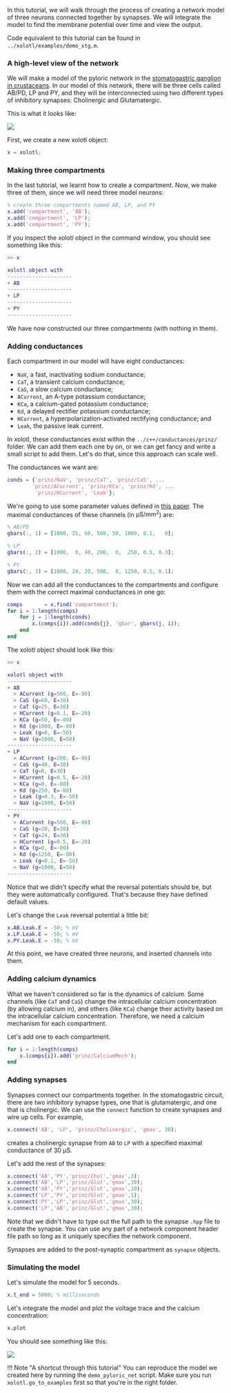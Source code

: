 In this tutorial, we will walk through the process of creating a network model of three neurons connected together by synapses. We will integrate the model to find the membrane potential over time and view the output.

Code equivalent to this tutorial can be found in `../xolotl/examples/demo_stg.m`.

### A high-level view of the network

We will make a model of the pyloric network in the [stomatogastric ganglion in crustaceans](http://www.scholarpedia.org/article/Stomatogastric_ganglion). In our model of this network, there will be three cells called AB/PD, LP and PY, and they will be interconnected using two different types of inhibitory synapses: Cholinergic and Glutamatergic.

This is what it looks like:

![](../images/pyloric-network.png)

First, we create a new xolotl object:

```matlab
x = xolotl;
```

### Making three compartments

In the last tutorial, we learnt how to create a compartment. Now, we make three of them, since we will need three model neurons:

```matlab
% create three compartments named AB, LP, and PY
x.add('compartment', 'AB');
x.add('compartment', 'LP');
x.add('compartment', 'PY');
```

If you inspect the xolotl object in the command window, you should see something like this:

```matlab
>> x

xolotl object with
---------------------
+ AB  
---------------------
+ LP  
---------------------
+ PY  
---------------------
```

We have now constructed our three compartments (with nothing in them).

### Adding conductances

Each compartment in our model will have eight conductances:

* `NaV`, a fast, inactivating sodium conductance;
* `CaT`, a transient calcium conductance;
* `CaS`, a slow calcium conductance;
* `ACurrent`, an A-type potassium conductance;
* `KCa`, a calcium-gated potassium conductance;
* `Kd`, a delayed rectifier potassium conductance;
* `HCurrent`, a hyperpolarization-activated rectifying conductance; and
* `Leak`, the passive leak current.

In xolotl, these conductances exist within the `../c++/conductances/prinz/` folder. We can add them each one by on, or we can get fancy and write a small script to add them. Let's do that, since this approach can scale well.

The conductances we want are:

```matlab
conds = {'prinz/NaV', 'prinz/CaT', 'prinz/CaS', ...
        'prinz/ACurrent', 'prinz/KCa', 'prinz/Kd', ...
         'prinz/HCurrent', 'Leak'};
```

We're going to use some parameter values defined in [this paper](https://www.nature.com/articles/nn1352). The maximal conductances of these channels (in $\mathrm{\mu S / mm^2}$) are:

```matlab
% AB/PD
gbars(:, 1) = [1000, 25, 60, 500, 50, 1000, 0.1,   0];

% LP
gbars(:, 2) = [1000,  0, 40, 200,  0,  250, 0.5, 0.3];

% PY
gbars(:, 3) = [1000, 24, 20, 500,  0, 1250, 0.5, 0.1];
```

Now we can add all the conductances to the compartments and configure them with the correct maximal conductances in one go:

```matlab
comps		= x.find('compartment');
for i = 1:length(comps)
	for j = 1:length(conds)
		x.(comps{i}).add(conds{j}, 'gbar', gbars(j, i));
	end
end
```

The xolotl object should look like this:

```matlab
>> x

xolotl object with
---------------------
+ AB  
  > ACurrent (g=500, E=-80)
  > CaS (g=60, E=30)
  > CaT (g=25, E=30)
  > HCurrent (g=0.1, E=-20)
  > KCa (g=50, E=-80)
  > Kd (g=1000, E=-80)
  > Leak (g=0, E=-50)
  > NaV (g=1000, E=50)
---------------------
+ LP  
  > ACurrent (g=200, E=-80)
  > CaS (g=40, E=30)
  > CaT (g=0, E=30)
  > HCurrent (g=0.5, E=-20)
  > KCa (g=0, E=-80)
  > Kd (g=250, E=-80)
  > Leak (g=0.3, E=-50)
  > NaV (g=1000, E=50)
---------------------
+ PY  
  > ACurrent (g=500, E=-80)
  > CaS (g=20, E=30)
  > CaT (g=24, E=30)
  > HCurrent (g=0.5, E=-20)
  > KCa (g=0, E=-80)
  > Kd (g=1250, E=-80)
  > Leak (g=0.1, E=-50)
  > NaV (g=1000, E=50)
---------------------
```

Notice that we didn't specify what the reversal potentials should be, but they were automatically configured. That's because they have defined default values.

Let's change the `Leak` reversal potential a little bit:

```matlab
x.AB.Leak.E = -50; % mV
x.LP.Leak.E = -50; % mV
x.PY.Leak.E = -50; % mV
```

At this point, we have created three neurons, and inserted channels into them.

### Adding calcium dynamics

What we haven't considered so far is the dynamics of calcium. Some channels (like `CaT` and `CaS`) change the intracellular calcium concentration (by allowing calcium in), and others (like `KCa`) change their activity based on the intracellular calcium concentration. Therefore, we need a calcium mechanism for each compartment.

Let's add one to each compartment.

```matlab
for i = 1:length(comps)
	x.(comps{i}).add('prinz/CalciumMech');
end
```

### Adding synapses

Synapses connect our compartments together. In the stomatogastric circuit, there are two inhibitory synapse types, one that is glutamatergic, and one that is cholinergic. We can use the `connect` function to create synapses and wire up cells. For example,

```matlab
x.connect('AB', 'LP', 'prinz/Cholinergic', 'gmax', 30);
```
creates a cholinergic synapse from `AB` to `LP` with a specified maximal conductance of $30~\mathrm{\mu S}$.

Let's add the rest of the synapses:

```matlab
x.connect('AB','PY','prinz/Chol','gmax',3);
x.connect('AB','LP','prinz/Glut','gmax',30);
x.connect('AB','PY','prinz/Glut','gmax',10);
x.connect('LP','PY','prinz/Glut','gmax',1);
x.connect('PY','LP','prinz/Glut','gmax',30);
x.connect('LP','AB','prinz/Glut','gmax',30);
```

Note that we didn't have to type out the full path to the synapse `.hpp` file to
create the synapse. You can use any part of a network component header file path so
long as it uniquely specifies the network component.

Synapses are added to the post-synaptic compartment as `synapse` objects.

### Simulating the model

Let's simulate the model for 5 seconds.

```matlab
x.t_end = 5000; % milliseconds
```

Let's integrate the model and plot the voltage trace and the calcium concentration:

```matlab
x.plot
```

You should see something like this:

![](../images/stg-trace.png)

!!! Note "A shortcut through this tutorial"
    You can reproduce the model we created here by running the `demo_pyloric_net` script. Make sure you run `xolotl.go_to_examples` first so that you're in the right folder.
